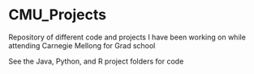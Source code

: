 # CMU_Projects
Repository of different code and projects I have been working on while attending Carnegie Mellong for Grad school

See the Java, Python, and R project folders for code
